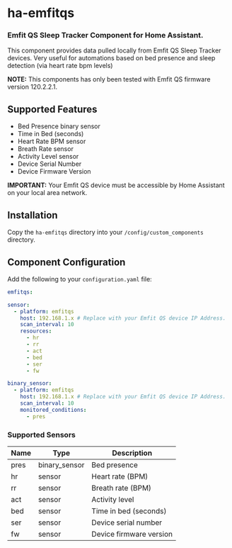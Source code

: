 # ha-emfitqs

### Emfit QS Sleep Tracker Component for Home Assistant.

This component provides data pulled locally from Emfit QS Sleep Tracker devices. Very useful for automations based on bed presence and sleep detection (via heart rate bpm levels)

**NOTE:** This components has only been tested with Emfit QS firmware version 120.2.2.1.

## Supported Features
* Bed Presence binary sensor
* Time in Bed (seconds)
* Heart Rate BPM sensor
* Breath Rate sensor
* Activity Level sensor
* Device Serial Number
* Device Firmware Version

**IMPORTANT:** Your Emfit QS device must be accessible by Home Assistant on your local area network.

## Installation

Copy the `ha-emfitqs` directory into your `/config/custom_components` directory.

## Component Configuration

Add the following to your `configuration.yaml` file:

```yaml
emfitqs:

sensor:
  - platform: emfitqs
    host: 192.168.1.x # Replace with your Emfit QS device IP Address.
    scan_interval: 10
    resources:
      - hr
      - rr
      - act
      - bed
      - ser
      - fw

binary_sensor:
  - platform: emfitqs
    host: 192.168.1.x # Replace with your Emfit QS device IP Address.
    scan_interval: 10
    monitored_conditions:
      - pres
```

### Supported Sensors

| Name  | Type | Description |
| ----- | ---- | ----------- |
| pres | binary_sensor | Bed presence |
| hr | sensor | Heart rate (BPM) |
| rr | sensor | Breath rate (BPM) |
| act | sensor | Activity level |
| bed | sensor | Time in bed (seconds) |
| ser | sensor | Device serial number |
| fw | sensor | Device firmware version |

